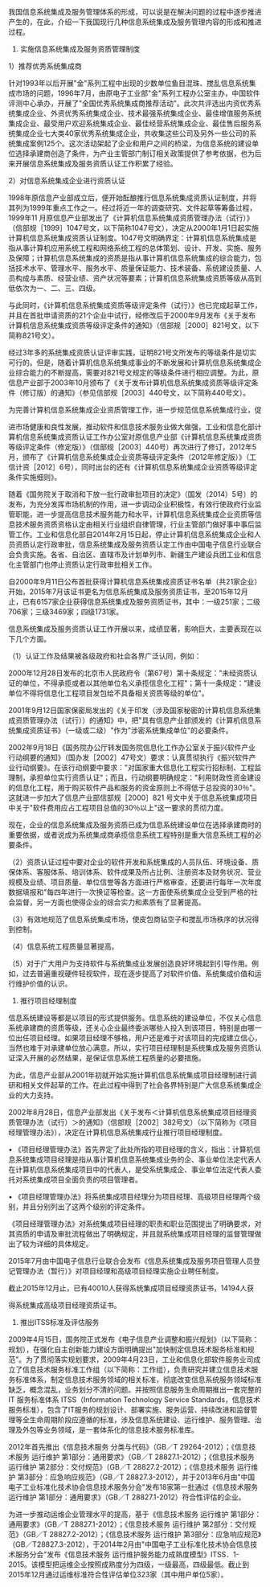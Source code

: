 
我国信息系统集成及服务管理体系的形成，可以说是在解决问题的过程中逐步推进产生的，在此，介绍一下我国现行几种信息系统集成及服务管理内容的形成和推进过程。

1. 实施信息系统集成及服务资质管理制度

1）推荐优秀系统集成商

针对1993年以后开展"金"系列工程中出现的少数单位鱼目混珠、搅乱信息系统集成市场的问题，1996年7月，由原电子工业部"金"系列工程办公室主办，中国软件评测中心承办，开展了"全国优秀系统集成商推荐活动"。此次共评选出内资优秀系统集成企业、外资优秀系统集成企业、技术最强系统集成企业、最佳增值服务系统集成企业、最受用户欢迎系统集成企业、最佳经营系统集成企业、最佳售后服务系统集成企业七大类40家优秀系统集成企业，共收集这些公司及另外一些公司的系统集成案例125个。这次活动架起了企业和用户之间的桥梁，为信息系统的建设单位选择承建商创造了条件，为产业主管部门制订相关政策提供了参考依据，也为后来开展信息系统集成及服务资质认证工作积累了经验。

2）对信息系统集成企业进行资质认证

1998年原信息产业部成立后，便开始酝酿推行信息系统集成资质认证制度，并将其列为1999年重点工作之一。经过将近一年的调查研究、文件起草等筹备过程，1999年11
月原信息产业部发出了《计算机信息系统集成资质管理办法（试行）》（信部规［1999］1047号文，以下简称1047号文），决定从2000年1月1日起实施计算机信息系统集成资质认证制度。1047号文明确界定：计算机信息系统集成是指从事计算机应用系统工程和网络系统工程的总体策划、设计、开发、实施、服务及保障；计算机信息系统集成的资质是指从事计算机信息系统集成的综合能力，包括技术水平、管理水平、服务水平、质量保证能力、技术装备、系统建设质量、人员构成与素质、经营业绩、资产状况等要素；计算机信息系统集成资质等级从高到低依次为一、二、三、四级。

与此同时，《计算机信息系统集成资质等级评定条件（试行）》也已完成起草工作，并且在首批申请资质的21个企业中试行，经修改后于2000年9月发布《关于发布计算机信息系统集成资质等级评定条件的通知》（信部规［2000］821号文，以下简称821号文）。

经过3年多的系统集成资质认证评审实践，证明821号文所发布的等级条件是切实可行的。但是，随着计算机信息系统集成事业的不断发展和计算机信息系统集成企业综合能力的不断提高，需要对821号文规定的等级条件进行相应调整。为此，原信息产业部于2003年10月颁布了《关于发布计算机信息系统集成资质等级评定条件（修订版）的通知》（参见信部规［2003］440号文，以下简称440号文）。

为完善计算机信息系统集成企业资质管理工作，进一步规范信息系统集成行业，促

进市场健康和良性发展，推动软件和信息技术服务业做大做强，工业和信息化部计算机信息系统集成资质认证工作办公室对原信息产业部《计算机信息系统集成资质等级评定条件（修定版）》（信部规［2003］440号）再次进行了修订，2012年5月，颁布了《计算机信息系统集成企业资质等级评定条件（2012年修定版）》（工信计资［2012］6号），同时出台的还有《计算机信息系统集成企业资质等级评定条件实施细则》。

随着《国务院关于取消和下放一批行政审批项目的决定》（国发（2014）5号）的发布，为充分发挥市场机制的作用，进一步调动企业积极性，有效行使政府行业监管职能，进一步提高信息技术服务能力和水平，计算机信息系统集成企业资质等信息技术服务资质资格认定由相关行业组织自律管理，行业主管部门做好事中事后监管工作。工业和信息化部自2014年2月15日起，停止计算机信息系统集成企业和人员资质认定行政审批，信息系统集成及服务资质认定工作由中国电子信息行业联合会负责实施。各省、自治区、直辖市及计划单列市、新疆生产建设兵团工业和信息化主管部门也停止资质认定行政审批相关工作。

自2000年9月11日公布首批获得计算机信息系统集成资质证书名单（共21家企业）开始，2015年7月该证书更名为信息系统集成及服务资质证书，至2015年12月止，已有6157家企业获得信息系统集成及服务资质证书，其中：一级251家；二级706家；三级3469家；四级1731家。

信息系统集成及服务资质认证工作开展以来，成绩显著，影响巨大，主要表现在以下几个方面。

（1）认证工作及结果被各级政府和社会各界广泛认同，例如：

2000年12月28日发布的北京市人民政府令（第67号）第十条规定："未经资质认证的单位，不得承揽或者以其他单位名义承揽信息化工程"；第十一条规定："建设单位不得将信息化工程项目发包给不具备相关资质等级的单位"。

2001年9月12日国家保密局发出的《关于印发（涉及国家秘密的计算机信息系统集成资质管理办法（试行））的通知》中，把"具有信息产业部颁发的《计算机信息系统集成资质证书》（一级或二级）"作为"涉密系统集成单位"的必要条件。

2002年9月18日《国务院办公厅转发国务院信息化工作办公室关于振兴软件产业行动纲要的通知》（国办发［2002］47号文）要求：认真贯彻执行《振兴软件产业行动纲要》。在该行动纲要中要求："对国家重大信息化工程实行招标制、工程监理制，承担单位实行资质认证"；而且，行动纲要明确规定："利用财政性资金建设的信息化工程，用于购买软件产品和服务的资金原则上不得低于总投资的30％"。这就进一步加大了信息产业部信部规［2000］821
号文中关于信息系统集成项目中关于"软件费用应占工程项目总值的30％以上"这一要求的贯彻力度。

现在，企业的信息系统集成及服务资质已成为信息系统建设单位在选择承建商时的重要依据，或者说成为系统集成商承揽信息系统工程特别是重大信息系统工程的必要条件。

（2）资质认证过程中要对企业的软件开发和系统集成的人员队伍、环境设备、质保体系、客服体系、培训体系、软件成果及所占比例、注册资本及财务状况、营业规模及业绩、项目质量、单位信誉等各方面进行严格审查，还要进行每年一次年度数据填报和"每四年进行一次换证等检查。这一方面使系统集成企业受到严格的社会监督，另一方面也使得企业的综合实力和素质有了显著提高。

（3）有效地规范了信息系统集成市场，使皮包商钻空子和搅乱市场秩序的状况得到控制。

（4）信息系统工程质量显著提高。

（5）对于广大用户为支持软件与系统集成业发展创造良好环境起到引导作用。例如，过去普遍重视硬件轻视软件，现在逐步提高了对软件价值、系统集成价值和运行维护价值的认识。

1. 推行项目经理制度

信息系统建设等都是以项目的形式提供服务。信息系统的建设单位，不仅关心信息系统承建商的资质等级，还关心企业最终委派哪些人投入到该项目，特别是由哪一位出任项目经理。如果项目经理不够格，用户还是难于对该项目的完成建立信心，当然也难于对承建单位放心满意。所以，实行项目经理制是系统集成及服务资质认证深入开展的必然结果，是保证信息系统工程质量的必要措施。

为此，信息产业部从2001年初就开始实施计算机信息系统集成项目经理制进行调研和相关文件起草的工作。在此过程中得到了社会各界特别是广大信息系统集成企业的大力支持。

2002年8月28日，信息产业部发出《关于发布＜计算机信息系统集成项目经理资质管理办法（试行）＞的通知》（信部规［2002］382号文）（以下简称为《项目经理管理办法》），决定在计算机信息系统集成行业推行项目经理制度。

• 《项目经理管理办法》首先界定了此处所指的项目经理的含义，指出：计算机信息系统集成项目经理是指从事计算机信息系统集成业务的企、事业单位法定代表人在计算机信息系统集成项目中的代表人，是受系统集成企、事业单位法定代表人委托对系统集成项目全面负责的项目管理者。

• 《项目经理管理办法》将系统集成项目经理分为项目经理、高级项目经理两个级别，并且分别列出了这两个级别的评定条件。



《项目经理管理办法》对系统集成项目经理的职责和职业范围提出了明确要求，对其资质的申请及审批流程做出了明确规定，并且就系统集成项目经理的监督管理做出了较为详细的具体规定。

2015年7月由中国电子信息行业联合会发布《信息系统集成及服务项目管理人员登记管理办法（暂行）》对项目经理和高级项目经理实施企业聘任制度。

截止2015年12月止，已有40010人获得系统集成项目经理资质证书，14194人获

得系统集成高级项目经理资质证书。

1. 推出ITSS标准及评估服务

2009年4月15日，国务院正式发布《电子信息产业调整和振兴规划》（以下简称：规划），在强化自主创新能力建设方面明确提出"加快制定信息技术服务标准和规范"。为了贯彻落实规划要求，2009年4月23日，工业和信息化部软件服务业司成立了信息技术服务标准工作组（以下简称：工作组），负责研究并建立信息技术服务标准体系，制定信息技术服务领域的相关标准，彻底改变信息系统服务领域标准缺乏，概念混乱，业务划分不清的问题。并按照信息服务生命周期推出一套完整的IT
服务标准体系 ITSS（Information Technology Service
Standards，信息技术服务标准），包含了IT服务的规划设计、部署实施、服务运营、持续改进和监督管理等全生命周期阶段应遵循的标准，涉及信息系统建设、运行维护、服务管理、治理及外包等业务领域，是一套体系化的信息技术服务标准库。

2012年首先推出《信息技术服务 分类与代码》（GB／T
29264-2012）；《信息技术服务 运行维护 第1部分：通用要求》（GB／T
28827.1-2012）；《信息技术服务 运行维护 第2部分：交付规范》（GB／T
28827.2-2012）；《信息技术服务 运行维护 第3部分：应急响应规范》（GB／T
28827.3-2012），并于2013年6月由"中国电子工业标准化技术协会信息技术服务分会"发布18家第一批通过《信息技术服务
运行维护 第1部分：通用要求》（GB／T 28827.1-2012）符合性评估的企业。

为进一步推动运维企业管理水平的提高，基于《信息技术服务 运行维护
第1部分：通用要求》（GB／T 28827.1-2012）；《信息技术服务 运行维护
第2部分：交付规范》（GB／T 28827.2-2012）；《信息技术服务 运行维护
第3部分：应急响应规范》（GB／T28827.3-2012），于2014年2月由"中国电子工业标准化技术协会信息技术服务分会"发布《信息技术服务
运行维护服务能力成熟度模型》ITSS．1-2015。该模型把运维企业按照成熟度分为四级，一级最高，四级最低。截止到2015年12月通过运维标准符合性评估单位323家（其中用户单位5家）。
